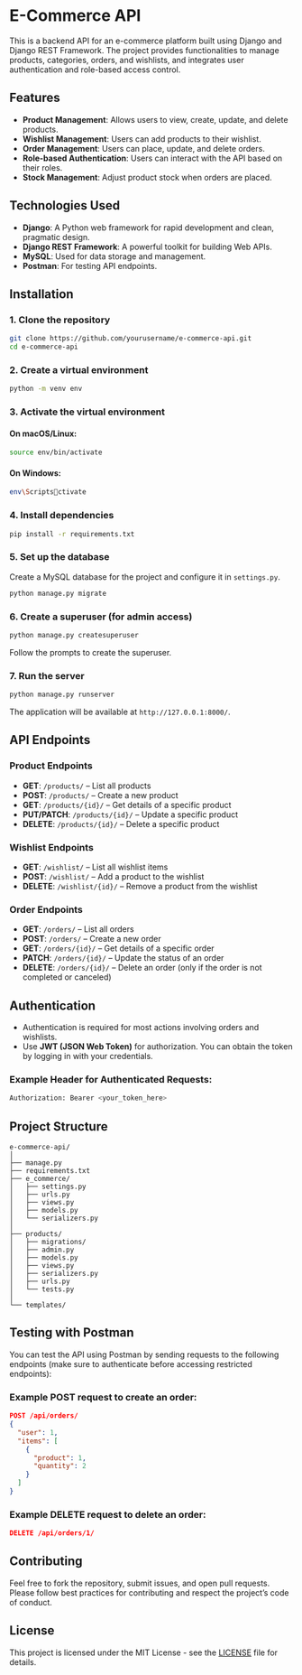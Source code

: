 
# E-Commerce API

This is a backend API for an e-commerce platform built using Django and Django REST Framework. The project provides functionalities to manage products, categories, orders, and wishlists, and integrates user authentication and role-based access control.

## Features

- **Product Management**: Allows users to view, create, update, and delete products.
- **Wishlist Management**: Users can add products to their wishlist.
- **Order Management**: Users can place, update, and delete orders.
- **Role-based Authentication**: Users can interact with the API based on their roles.
- **Stock Management**: Adjust product stock when orders are placed.

## Technologies Used

- **Django**: A Python web framework for rapid development and clean, pragmatic design.
- **Django REST Framework**: A powerful toolkit for building Web APIs.
- **MySQL**: Used for data storage and management.
- **Postman**: For testing API endpoints.

## Installation

### 1. Clone the repository

```bash
git clone https://github.com/yourusername/e-commerce-api.git
cd e-commerce-api
```

### 2. Create a virtual environment

```bash
python -m venv env
```

### 3. Activate the virtual environment

#### On macOS/Linux:

```bash
source env/bin/activate
```

#### On Windows:

```bash
env\Scriptsctivate
```

### 4. Install dependencies

```bash
pip install -r requirements.txt
```

### 5. Set up the database

Create a MySQL database for the project and configure it in `settings.py`.

```bash
python manage.py migrate
```

### 6. Create a superuser (for admin access)

```bash
python manage.py createsuperuser
```

Follow the prompts to create the superuser.

### 7. Run the server

```bash
python manage.py runserver
```

The application will be available at `http://127.0.0.1:8000/`.


## API Endpoints

### Product Endpoints
- **GET**: `/products/` – List all products
- **POST**: `/products/` – Create a new product
- **GET**: `/products/{id}/` – Get details of a specific product
- **PUT/PATCH**: `/products/{id}/` – Update a specific product
- **DELETE**: `/products/{id}/` – Delete a specific product

### Wishlist Endpoints
- **GET**: `/wishlist/` – List all wishlist items
- **POST**: `/wishlist/` – Add a product to the wishlist
- **DELETE**: `/wishlist/{id}/` – Remove a product from the wishlist

### Order Endpoints
- **GET**: `/orders/` – List all orders
- **POST**: `/orders/` – Create a new order
- **GET**: `/orders/{id}/` – Get details of a specific order
- **PATCH**: `/orders/{id}/` – Update the status of an order
- **DELETE**: `/orders/{id}/` – Delete an order (only if the order is not completed or canceled)

## Authentication

- Authentication is required for most actions involving orders and wishlists. 
- Use **JWT (JSON Web Token)** for authorization. You can obtain the token by logging in with your credentials.

### Example Header for Authenticated Requests:

```bash
Authorization: Bearer <your_token_here>
```

## Project Structure

```
e-commerce-api/
│
├── manage.py
├── requirements.txt
├── e_commerce/
│   ├── settings.py
│   ├── urls.py
│   ├── views.py
│   ├── models.py
│   └── serializers.py
│
├── products/
│   ├── migrations/
│   ├── admin.py
│   ├── models.py
│   ├── views.py
│   ├── serializers.py
│   ├── urls.py
│   └── tests.py
│
└── templates/
```

## Testing with Postman

You can test the API using Postman by sending requests to the following endpoints (make sure to authenticate before accessing restricted endpoints):

### Example POST request to create an order:

```json
POST /api/orders/
{
  "user": 1,
  "items": [
    {
      "product": 1,
      "quantity": 2
    }
  ]
}
```

### Example DELETE request to delete an order:

```json
DELETE /api/orders/1/
```

## Contributing

Feel free to fork the repository, submit issues, and open pull requests. Please follow best practices for contributing and respect the project’s code of conduct.

## License

This project is licensed under the MIT License - see the [LICENSE](LICENSE) file for details.
